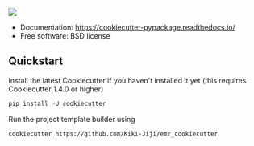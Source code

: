 ![](https://user-images.githubusercontent.com/45692573/109661256-b2fe8180-7b61-11eb-87c7-3d58cbea8d4b.png)

* Documentation: https://cookiecutter-pypackage.readthedocs.io/
* Free software: BSD license

## Quickstart

Install the latest Cookiecutter if you haven't installed it yet (this requires
Cookiecutter 1.4.0 or higher)

```python
pip install -U cookiecutter
```

Run the project template builder using
```bash
cookiecutter https://github.com/Kiki-Jiji/emr_cookiecutter
```
